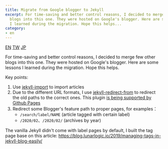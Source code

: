 ```yaml
---
title: Migrate from Google blogger to Jekyll
excerpt: For time-saving and better control reasons, I decided to merge few other
  blogs into this one. They were hosted on Google's blogger. Here are some lessons
  I learned during the migration. Hope this helps...
category:
- en
---
```


<a href="{% link _posts/2021-03-07-migrate-google-blogger-to-jekyll-en.md %}" class="lang-btn lang-current">EN</a>
<a href="{% link _posts/2021-03-07-migrate-google-blogger-to-jekyll.md %}" class="lang-btn">TW</a>
<a href="{% link _posts/2021-03-07-migrate-google-blogger-to-jekyll-jp.md %}" class="lang-btn">JP</a>

For time-saving and better control reasons, I decided to merge few other blogs into this one. They were hosted on Google's blogger. Here are some lessons I learned during the migration. Hope this helps.

Key points:

1. Use [jekyll-import](https://import.jekyllrb.com/docs/blogger/) to import articles
2. Due to the different URL formats, I use [jekyll-redirect-from](https://github.com/jekyll/jekyll-redirect-from) to redirect the old paths to the correct ones. This plugin [is being supported by Github Pages](https://pages.github.com/versions/)
3. Redirect some Blogger's feature path to proper pages, for examples：
    - `/search/label/NAME` (article tagged with certain label)
    - `/2020/02`、`/2020/02/` (archives by year)

The vanilla Jekyll didn't come with label pages by default, I built the tag page base on this article:  https://blog.lunarlogic.io/2019/managing-tags-in-jekyll-blog-easily/
